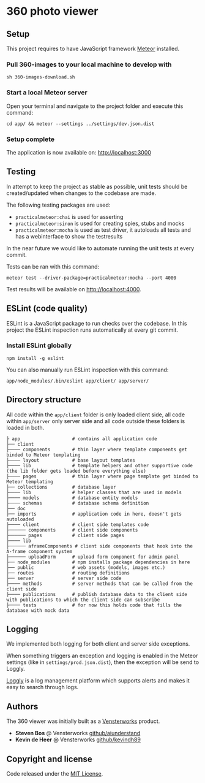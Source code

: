 # 360 photo viewer

## Setup

This project requires to have JavaScript framework [Meteor](https://www.meteor.com/install) installed.

### Pull 360-images to your local machine to develop with

```
sh 360-images-download.sh
```

### Start a local Meteor server

Open your terminal and navigate to the project folder and execute this command:
```
cd app/ && meteor --settings ../settings/dev.json.dist
```

### Setup complete

The application is now available on: [http://localhost:3000](http://localhost:3000)


## Testing

In attempt to keep the project as stable as possible, unit tests should be created/updated when changes to the codebase are made.

The following testing packages are used:

* ``practicalmeteor:chai`` is used for asserting
* ``practicalmeteor:sinon`` is used for creating spies, stubs and mocks
* ``practicalmeteor:mocha`` is used as test driver, it autoloads all tests and has a webinterface to show the testresults

In the near future we would like to automate running the unit tests at every commit.

Tests can be ran with this command:

```
meteor test --driver-package=practicalmeteor:mocha --port 4000
```

Test results will be available on [http://localhost:4000](http://localhost:4000).


## ESLint (code quality)

ESLint is a JavaScript package to run checks over the codebase. In this project the ESLint inspection runs automatically at every git commit.

### Install ESLint globally

```
npm install -g eslint
```

You can also manually run ESLint inspection with this command:

```
app/node_modules/.bin/eslint app/client/ app/server/
```

## Directory structure

All code within the ``app/client`` folder is only loaded client side, all code within ``app/server`` only server side and all code outside these folders is loaded in both.
    
    ├ app                   # contains all application code
    ├── client               
    ├──── components        # thin layer where template components get binded to Meteor templating
    ├──── layout            # base layout templates
    ├──── lib               # template helpers and other supportive code (the lib folder gets loaded before everything else)
    ├──── pages             # thin layer where page template get binded to Meteor templating
    ├── collections         # database layer
    ├──── lib               # helper classes that are used in models
    ├──── models            # database entity models
    ├──── schemas           # database schema definition
    ├── doc
    ├── imports             # application code in here, doesn't gets autoloaded
    ├──── client            # client side templates code
    ├────── components      # client side components
    ├────── pages           # client side pages
    ├──── lib
    ├────── aframeComponents # client side components that hook into the A-frame component system
    ├────── uploadForm      # upload form component for admin panel
    ├── node_modules        # npm installs package dependencies in here
    ├── public              # web assets (models, images etc.)
    ├── routes              # routing definitions
    ├── server              # server side code
    ├──── methods           # server methods that can be called from the client side
    ├──── publications      # publish database data to the client side with publications to which the client side can subscribe
    ├──── tests             # for now this holds code that fills the database with mock data
    
## Logging

We implemented both logging for both client and server side exceptions.

When something triggers an exception and logging is enabled in the Meteor settings (like in ``settings/prod.json.dist``), then the exception will be send to Loggly.

[Loggly](http://www.loggly.com) is a log management platform which supports alerts and makes it easy to search through logs.


## Authors

The 360 viewer was initially built as a [Vensterworks](http://www.vensterworks.com) product.

* __Steven Bos__ @ Vensterworks [github/aiunderstand](https://github.com/aiunderstand)
* __Kevin de Heer__ @ Vensterworks [github/kevindh89](https://github.com/kevindh89)


## Copyright and license

Code released under the [MIT License](https://github.com/kevindh89/360-viewer/blob/master/LICENSE).
